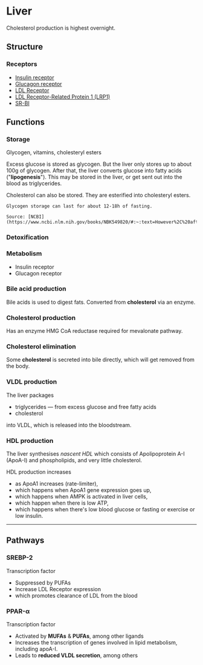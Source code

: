 # Liver

Cholesterol production is highest overnight.

## Structure

### Receptors

- [Insulin receptor]()
- [Glucagon receptor]()
- [LDL Receptor]()
- [LDL Receptor-Related Protein 1 (LRP1)]()
- [SR-BI]()

## Functions

### Storage

Glycogen, vitamins, cholesteryl esters

Excess glucose is stored as glycogen. But the liver only stores up to about 100g of glycogen. After that, the liver converts glucose into fatty acids ("**lipogenesis**"). This may be stored in the liver, or get sent out into the blood as triglycerides.

Cholesterol can also be stored. They are esterified into cholesteryl esters.

~~~admonish tip="How long can it last?"
Glycogen storage can last for about 12-18h of fasting.

Source: [NCBI](https://www.ncbi.nlm.nih.gov/books/NBK549820/#:~:text=However%2C%20after%20approximately%2012%20to,Go%20to:)
~~~

### Detoxification

### Metabolism

* Insulin receptor
* Glucagon receptor

### Bile acid production

Bile acids is used to digest fats. Converted from **cholesterol** via an enzyme. 

### Cholesterol production

Has an enzyme HMG CoA reductase required for mevalonate pathway.

### Cholesterol elimination

Some **cholesterol** is secreted into bile directly, which will get removed from the body.

### VLDL production

The liver packages
* triglycerides — from excess glucose and free fatty acids
* cholesterol 

into VLDL, which is released into the bloodstream.

### HDL production

The liver synthesises _nascent HDL_ which consists of Apolipoprotein A-I (ApoA-I) and phospholipids, and very little cholesterol.

HDL production increases 
* as ApoA1 increases (rate-limiter),
* which happens when ApoA1 gene expression goes up,
* which happens when AMPK is activated in liver cells,
* which happen when there is low ATP,
* which happens when there's low blood glucose or fasting or exercise or low insulin. 

---

## Pathways

### SREBP-2

Transcription factor

* Suppressed by PUFAs
* Increase LDL Receptor expression
* which promotes clearance of LDL from the blood

### PPAR-α

Transcription factor

* Activated by **MUFAs** & **PUFAs**, among other ligands
* Increases the transcription of genes involved in lipid metabolism, including apoA-I.
* Leads to **reduced VLDL secretion**, among others
